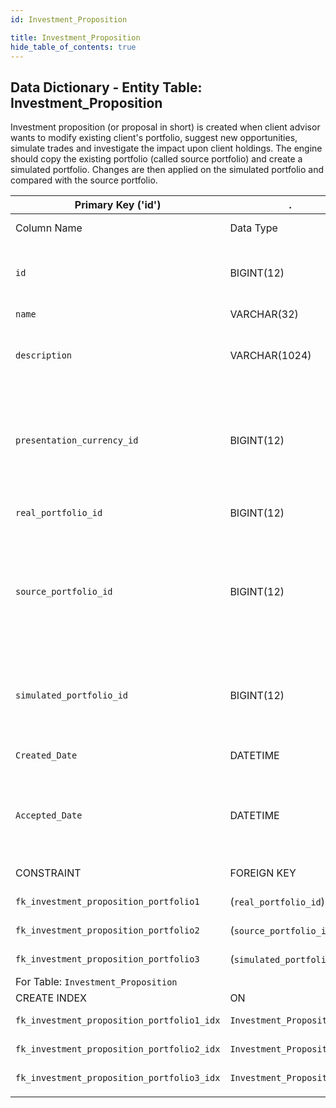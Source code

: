 ```yaml
---
id: Investment_Proposition

title: Investment_Proposition
hide_table_of_contents: true
---
```


## Data Dictionary - Entity Table: Investment_Proposition

Investment proposition (or proposal in short) is created when client advisor wants to modify existing client's portfolio, 
suggest new opportunities, simulate trades and investigate the impact upon client holdings. 
The engine should copy the existing portfolio (called source portfolio) and create a simulated portfolio.
Changes are then applied on the simulated portfolio and compared with the source portfolio.


| Primary Key ('id')|.|ENGINE = InnoDB|.|.|
|---|---|---|---|---|
|Column Name|Data Type|PK Primary Key, NN-Not Null, Null|Example|Comments|
||
|`id`|BIGINT(12)|PK, NN|1|PrimaryKey-ID, Not Null (auto creates)|
|`name`|VARCHAR(32)|NULL|epam|Name of the proposal|
|`description`|VARCHAR(1024)|NULL|increase exposure to tech stocks|Short proposal description|
|`presentation_currency_id`|BIGINT(12)|NULL|1|This is the currency in which proposal is presented to the client. See Currency Table|
|`real_portfolio_id`|BIGINT(12)|NOT NULL|1|Actual portfolio id|
|`source_portfolio_id`|BIGINT(12)|NOT NULL|2|Parent portfolio id that is copied and used as a starting point for new simulated portfolio|
|`simulated_portfolio_id`|BIGINT(12)|NOT NULL|3|Simulated portfolio id that contains this investment proposition|
|`Created_Date`|DATETIME|NULL|1/1/2020  12:30:00 PM|Date when proposal was created|
|`Accepted_Date`|DATETIME|NULL|10/1/2020  12:30:00 PM|Date when proposal was accepted / approved by the client|
||
|CONSTRAINT|FOREIGN KEY|REFERENCES|ON DELETE|ON UPDATE|
|`fk_investment_proposition_portfolio1`| (`real_portfolio_id`)|`Portfolio` (`id`)| NO ACTION|NO ACTION|
|`fk_investment_proposition_portfolio2`|(`source_portfolio_id`)|`Portfolio` (`id`)| NO ACTION|NO ACTION|
|`fk_investment_proposition_portfolio3`|(`simulated_portfolio_id`)|`Portfolio` (`id`)| NO ACTION|NO ACTION|
|For Table: `Investment_Proposition`|
|CREATE INDEX|ON|ASC|VISABLE|.|
|`fk_investment_proposition_portfolio1_idx`|`Investment_Proposition`| (`real_portfolio_id` ASC)| VISIBLE|.|
|`fk_investment_proposition_portfolio2_idx`|`Investment_Proposition`| (`source_portfolio_id` ASC)| VISIBLE|.|
|`fk_investment_proposition_portfolio3_idx`|`Investment_Proposition`| (`simulated_portfolio_id` ASC) | VISIBLE|.|
||
